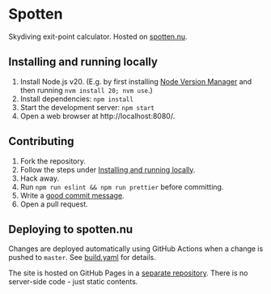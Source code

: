 # Spotten

Skydiving exit-point calculator. Hosted on [spotten.nu](https://spotten.nu).

## Installing and running locally

1. Install Node.js v20. (E.g. by first installing
   [Node Version Manager](https://github.com/nvm-sh/nvm) and then running `nvm install 20; nvm use`.)
1. Install dependencies: `npm install`
1. Start the development server: `npm start`
1. Open a web browser at http://localhost:8080/.

## Contributing

1. Fork the repository.
1. Follow the steps under [Installing and running locally](#installing-and-running-locally).
1. Hack away.
1. Run `npm run eslint && npm run prettier` before committing.
1. Write a [good commit message](https://gist.github.com/robertpainsi/b632364184e70900af4ab688decf6f53).
1. Open a pull request.

## Deploying to spotten.nu

Changes are deployed automatically using GitHub Actions when a change is pushed to `master`. See
[build.yaml](.github/workflows/build.yaml) for details.

The site is hosted on GitHub Pages in a
[separate repository](https://github.com/spotten-nu/spotten-nu.github.io). There is no server-side
code - just static contents.
